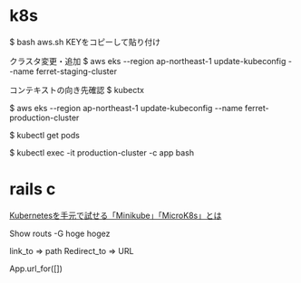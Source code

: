 # k8s

$ bash aws.sh
KEYをコピーして貼り付け

クラスタ変更・追加
$ aws eks --region ap-northeast-1 update-kubeconfig --name ferret-staging-cluster

コンテキストの向き先確認
$ kubectx

$ aws eks --region ap-northeast-1 update-kubeconfig --name ferret-production-cluster

$ kubectl get pods

$ kubectl exec -it production-cluster -c app bash

# rails c


[Kubernetesを手元で試せる「Minikube」「MicroK8s」とは](https://www.atmarkit.co.jp/ait/articles/1905/23/news006.html)



Show routs -G hoge hogez

link_to => path
Redirect_to => URL

App.url_for([])


